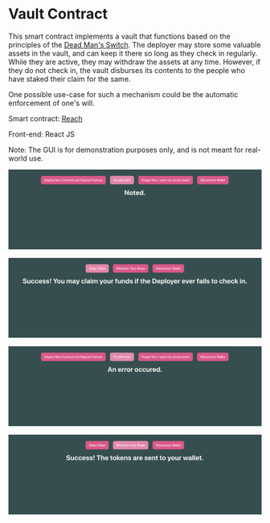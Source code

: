 # Vault Contract

This smart contract implements a vault that functions based on the principles of the [Dead Man's Switch](https://www.computerhope.com/jargon/d/dead-mans-switch.htm). The deployer may store some valuable assets in the vault, and can keep it there so long as they check in regularly. While they are active, they may withdraw the assets at any time. However, if they do not check in, the vault disburses its contents to the people who have staked their claim for the same.

One possible use-case for such a mechanism could be the automatic enforcement of one's will.

Smart contract: [Reach](https://reach.sh)

Front-end: React JS

Note: The GUI is for demonstration purposes only, and is not meant for real-world use.

![alt text](https://github.com/imfeelingitchy/bear-builder-vault/blob/main/images/img2.png)

![alt text](https://github.com/imfeelingitchy/bear-builder-vault/blob/main/images/img1.png)

![alt text](https://github.com/imfeelingitchy/bear-builder-vault/blob/main/images/img3.png)

![alt text](https://github.com/imfeelingitchy/bear-builder-vault/blob/main/images/img4.png)
